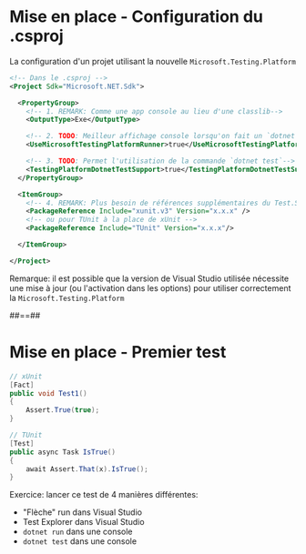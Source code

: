 # Mise en place - Configuration du .csproj

La configuration d'un projet utilisant la nouvelle `Microsoft.Testing.Platform`

```xml
<!-- Dans le .csproj -->
<Project Sdk="Microsoft.NET.Sdk">

  <PropertyGroup>
    <!-- 1. REMARK: Comme une app console au lieu d'une classlib-->
    <OutputType>Exe</OutputType>

    <!-- 2. TODO: Meilleur affichage console lorsqu'on fait un `dotnet run`-->
    <UseMicrosoftTestingPlatformRunner>true</UseMicrosoftTestingPlatformRunner>

    <!-- 3. TODO: Permet l'utilisation de la commande `dotnet test`-->
    <TestingPlatformDotnetTestSupport>true</TestingPlatformDotnetTestSupport>
  </PropertyGroup>

  <ItemGroup>
    <!-- 4. REMARK: Plus besoin de références supplémentaires du Test.SDK ou d'un runner -->
    <PackageReference Include="xunit.v3" Version="x.x.x" />
    <!-- ou pour TUnit à la place de xUnit -->
    <PackageReference Include="TUnit" Version="x.x.x"/>

  </ItemGroup>

</Project>
```

Remarque: il est possible que la version de Visual Studio utilisée nécessite une mise à jour (ou l'activation dans les options) pour utiliser correctement la `Microsoft.Testing.Platform`

##==##

# Mise en place - Premier test

```csharp
// xUnit
[Fact]
public void Test1()
{
    Assert.True(true);
}
```

```csharp
// TUnit
[Test]
public async Task IsTrue()
{
    await Assert.That(x).IsTrue();
}
```

Exercice: lancer ce test de 4 manières différentes:

- "Flèche" run dans Visual Studio
- Test Explorer dans Visual Studio
- `dotnet run` dans une console
- `dotnet test` dans une console

